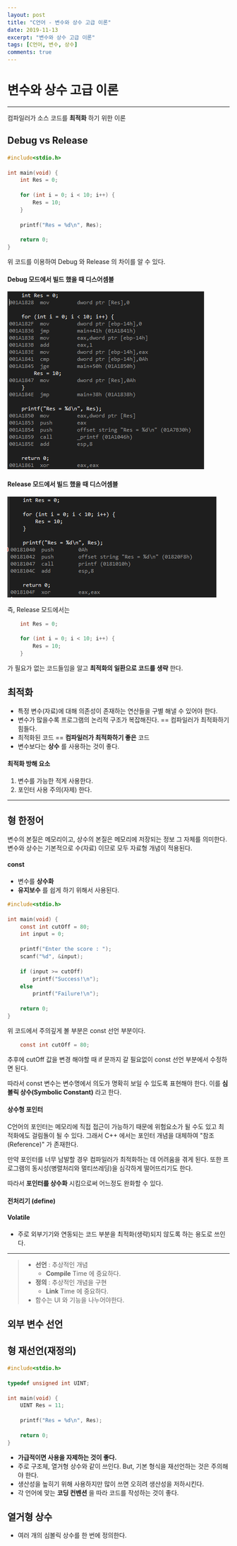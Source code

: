 ```yaml
---
layout: post
title: "C언어 - 변수와 상수 고급 이론"
date: 2019-11-13
excerpt: "변수와 상수 고급 이론"
tags: [C언어, 변수, 상수]
comments: true
---
```


# 변수와 상수 고급 이론

---

컴파일러가 소스 코드를 __최적화__ 하기 위한 이론

## Debug vs Release
```c
#include<stdio.h>

int main(void) {
	int Res = 0;

	for (int i = 0; i < 10; i++) {
		Res = 10;
	}

	printf("Res = %d\n", Res);

	return 0;
}
```
위 코드를 이용하여 Debug 와 Release 의 차이를 알 수 있다.

#### Debug 모드에서 빌드 했을 때 디스어셈블
![](img/2019-11-13-03-45-33.png)

#### Release 모드에서 빌드 했을 때 디스어셈블
![](img/2019-11-13-03-43-51.png)

즉, Release 모드에서는
```c
	int Res = 0;

	for (int i = 0; i < 10; i++) {
		Res = 10;
	}
```
가 필요가 없는 코드들임을 알고 __최적화의 일환으로 코드를 생략__ 한다.

## 최적화
- 특정 변수(자료)에 대해 의존성이 존재하는 연산들을 구별 해낼 수 있어야 한다.
- 변수가 많을수록 프로그램의 논리적 구조가 복잡해진다. == 컴파일러가 최적화하기 힘들다.
- 최적화된 코드 == __컴파일러가 최적화하기 좋은__ 코드
- 변수보다는 __상수__ 를 사용하는 것이 좋다.
#### 최적화 방해 요소
  1. 변수를 가능한 적게 사용한다.
  2. 포인터 사용 주의(자제) 한다.

---

## 형 한정어
변수의 본질은 메모리이고, 상수의 본질은 메모리에 저장되는 정보 그 자체를 의미한다.
변수와 상수는 기본적으로 수(자료) 이므로 모두 자료형 개념이 적용된다.

#### const
- 변수를 __상수화__
- __유지보수__ 를 쉽게 하기 위해서 사용된다.
```c
#include<stdio.h>

int main(void) {
	const int cutOff = 80;
	int input = 0;

	printf("Enter the score : ");
	scanf("%d", &input);

	if (input >= cutOff)
		printf("Success!\n");
	else
		printf("Failure!\n");

	return 0;
}
```
위 코드에서 주의깊게 볼 부분은 const 선언 부분이다.
```c
	const int cutOff = 80;
```
추후에 cutOff 값을 변경 해야할 때 if 문까지 갈 필요없이 const 선언 부분에서 수정하면 된다.

따라서 const 변수는 변수명에서 의도가 명확히 보일 수 있도록 표현해야 한다. 이를 __심볼릭 상수(Symbolic Constant)__ 라고 한다.

#### 상수형 포인터
C언어의 포인터는 메모리에 직접 접근이 가능하기 때문에 위험요소가 될 수도 있고 최적화에도 걸림돌이 될 수 있다. 그래서 C++ 에서는 포인터 개념을 대체하여 "참조(Reference)" 가 존재한다.

만약 포인터를 너무 남발할 경우 컴파일러가 최적화하는 데 어려움을 겪게 된다. 또한 프로그램의 동시성(병렬처리와 멀티쓰레딩)을 심각하게 떨어뜨리기도 한다.

따라서 __포인터를 상수화__ 시킴으로써 어느정도 완화할 수 있다.

#### 전처리기 (define)

#### Volatile
- 주로 외부기기와 연동되는 코드 부분을 최적화(생략)되지 않도록 하는 용도로 쓰인다.

---

> - __선언__ : 추상적인 개념
>   - __Compile__ Time 에 중요하다.
> - __정의__ : 추상적인 개념을 구현
>   - __Link__ Time 에 중요하다.
> - 함수는 UI 와 기능을 나누어야한다.

## 외부 변수 선언


## 형 재선언(재정의)
```C
#include<stdio.h>

typedef unsigned int UINT;

int main(void) {
	UINT Res = 11;

	printf("Res = %d\n", Res);

	return 0;
}
```
- __가급적이면 사용을 자제하는 것이 좋다.__
- 주로 구조체, 열거형 상수와 같이 쓰인다. But, 기본 형식을 재선언하는 것은 주의해야 한다.
- 생산성을 높히기 위해 사용하지만 많이 쓰면 오히려 생산성을 저하시킨다.
- 각 언어에 맞는 __코딩 컨벤션__ 을 따라 코드를 작성하는 것이 좋다.

## 열거형 상수
- 여러 개의 심볼릭 상수를 한 번에 정의한다.